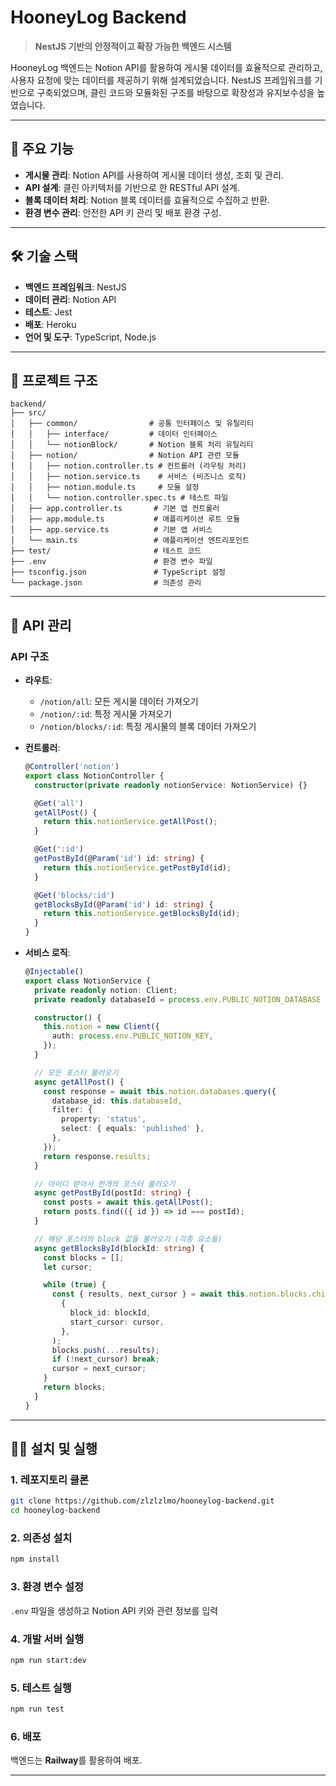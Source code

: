 # HooneyLog Backend

> **NestJS 기반의 안정적이고 확장 가능한 백엔드 시스템**

HooneyLog 백엔드는 Notion API를 활용하여 게시물 데이터를 효율적으로 관리하고, 사용자 요청에 맞는 데이터를 제공하기 위해 설계되었습니다. NestJS 프레임워크를 기반으로 구축되었으며, 클린 코드와 모듈화된 구조를 바탕으로 확장성과 유지보수성을 높였습니다.

---

## 📌 **주요 기능**

- **게시물 관리**: Notion API를 사용하여 게시물 데이터 생성, 조회 및 관리.
- **API 설계**: 클린 아키텍처를 기반으로 한 RESTful API 설계.
- **블록 데이터 처리**: Notion 블록 데이터를 효율적으로 수집하고 반환.
- **환경 변수 관리**: 안전한 API 키 관리 및 배포 환경 구성.

---

## 🛠 **기술 스택**

- **백엔드 프레임워크**: NestJS
- **데이터 관리**: Notion API
- **테스트**: Jest
- **배포**: Heroku
- **언어 및 도구**: TypeScript, Node.js

---

## 📂 **프로젝트 구조**

```
backend/
├── src/
│   ├── common/                # 공통 인터페이스 및 유틸리티
│   │   ├── interface/         # 데이터 인터페이스
│   │   └── notionBlock/       # Notion 블록 처리 유틸리티
│   ├── notion/                # Notion API 관련 모듈
│   │   ├── notion.controller.ts # 컨트롤러 (라우팅 처리)
│   │   ├── notion.service.ts    # 서비스 (비즈니스 로직)
│   │   ├── notion.module.ts     # 모듈 설정
│   │   └── notion.controller.spec.ts # 테스트 파일
│   ├── app.controller.ts       # 기본 앱 컨트롤러
│   ├── app.module.ts           # 애플리케이션 루트 모듈
│   ├── app.service.ts          # 기본 앱 서비스
│   └── main.ts                 # 애플리케이션 엔트리포인트
├── test/                       # 테스트 코드
├── .env                        # 환경 변수 파일
├── tsconfig.json               # TypeScript 설정
└── package.json                # 의존성 관리
```

---

## 🔗 **API 관리**

### **API 구조**

- **라우트**:

  - `/notion/all`: 모든 게시물 데이터 가져오기
  - `/notion/:id`: 특정 게시물 가져오기
  - `/notion/blocks/:id`: 특정 게시물의 블록 데이터 가져오기

- **컨트롤러**:

  ```typescript
  @Controller('notion')
  export class NotionController {
    constructor(private readonly notionService: NotionService) {}

    @Get('all')
    getAllPost() {
      return this.notionService.getAllPost();
    }

    @Get(':id')
    getPostById(@Param('id') id: string) {
      return this.notionService.getPostById(id);
    }

    @Get('blocks/:id')
    getBlocksById(@Param('id') id: string) {
      return this.notionService.getBlocksById(id);
    }
  }
  ```

- **서비스 로직**:

  ```typescript
  @Injectable()
  export class NotionService {
    private readonly notion: Client;
    private readonly databaseId = process.env.PUBLIC_NOTION_DATABASE ?? '';

    constructor() {
      this.notion = new Client({
        auth: process.env.PUBLIC_NOTION_KEY,
      });
    }

    // 모든 포스터 불러오기
    async getAllPost() {
      const response = await this.notion.databases.query({
        database_id: this.databaseId,
        filter: {
          property: 'status',
          select: { equals: 'published' },
        },
      });
      return response.results;
    }

    // 아이디 받아서 한개의 포스터 불러오기
    async getPostById(postId: string) {
      const posts = await this.getAllPost();
      return posts.find(({ id }) => id === postId);
    }

    // 해당 포스터의 block 값들 불러오기 (각종 요소들)
    async getBlocksById(blockId: string) {
      const blocks = [];
      let cursor;

      while (true) {
        const { results, next_cursor } = await this.notion.blocks.children.list(
          {
            block_id: blockId,
            start_cursor: cursor,
          },
        );
        blocks.push(...results);
        if (!next_cursor) break;
        cursor = next_cursor;
      }
      return blocks;
    }
  }
  ```

---

## 🧑‍💻 **설치 및 실행**

### 1. 레포지토리 클론

```bash
git clone https://github.com/zlzlzlmo/hooneylog-backend.git
cd hooneylog-backend
```

### 2. 의존성 설치

```bash
npm install
```

### 3. 환경 변수 설정

`.env` 파일을 생성하고 Notion API 키와 관련 정보를 입력

### 4. 개발 서버 실행

```bash
npm run start:dev
```

### 5. 테스트 실행

```bash
npm run test
```

### 6. 배포

백엔드는 **Railway**를 활용하여 배포.

---

